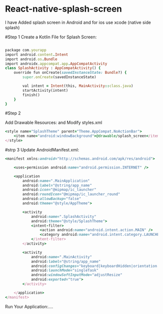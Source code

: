 # React-native-splash-screen
I have Added splash screen in  Android and  for ios use xcode (native side splash)


#Step 1 
Create a Kotlin File for Splash Screen:

```ruby

package com.yourapp
import android.content.Intent
import android.os.Bundle
import androidx.appcompat.app.AppCompatActivity
class SplashActivity : AppCompatActivity() {
    override fun onCreate(savedInstanceState: Bundle?) {
        super.onCreate(savedInstanceState)

        val intent = Intent(this, MainActivity::class.java)
        startActivity(intent)
        finish()    
    }
}
```

#Step 2 

Add Drawable Resources: and Modify styles.xml
```ruby
<style name="SplashTheme" parent="Theme.AppCompat.NoActionBar">
    <item name="android:windowBackground">@drawable/splash_screen</item>
</style>

```

#strp 3
Update AndroidManifest.xml:


```ruby
<manifest xmlns:android="http://schemas.android.com/apk/res/android">

    <uses-permission android:name="android.permission.INTERNET" />

    <application
        android:name=".MainApplication"
        android:label="@string/app_name"
        android:icon="@mipmap/ic_launcher"
        android:roundIcon="@mipmap/ic_launcher_round"
        android:allowBackup="false"
        android:theme="@style/AppTheme">

        <activity
            android:name=".SplashActivity"
            android:theme="@style/SplashTheme">
            <intent-filter>
                <action android:name="android.intent.action.MAIN" />
                <category android:name="android.intent.category.LAUNCHER" />
            </intent-filter>
        </activity>

        <activity
            android:name=".MainActivity"
            android:label="@string/app_name"
            android:configChanges="keyboard|keyboardHidden|orientation|screenLayout|screenSize|smallestScreenSize|uiMode"
            android:launchMode="singleTask"
            android:windowSoftInputMode="adjustResize"
            android:exported="true">
        </activity>

    </application>
</manifest>

```

Run Your Application:....
